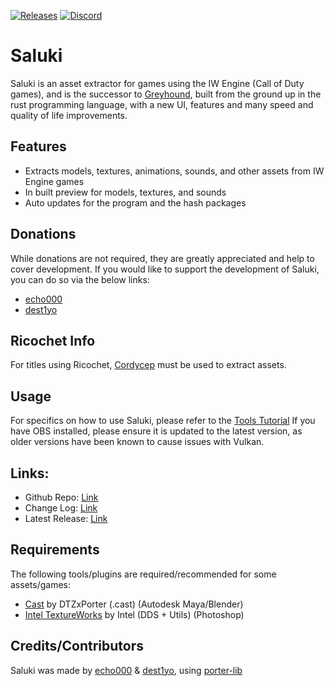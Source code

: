 [![Releases](https://img.shields.io/github/downloads/echo000/saluki-releases/total.svg)](https://github.com/echo000/saluki-releases/releases) [![Discord](https://img.shields.io/badge/chat-Discord-blue.svg)](https://discord.gg/eY2Y5p2PEp)

# Saluki
Saluki is an asset extractor for games using the IW Engine (Call of Duty games), and is the successor to [Greyhound](https://github.com/Scobalula/Greyhound/), built from the ground up in the rust programming language, with a new UI, features and many speed and quality of life improvements.

## Features

* Extracts models, textures, animations, sounds, and other assets from IW Engine games
* In built preview for models, textures, and sounds
* Auto updates for the program and the hash packages

## Donations
While donations are not required, they are greatly appreciated and help to cover development.
If you would like to support the development of Saluki, you can do so via the below links:
- [echo000](https://ko-fi.com/echo000)
- [dest1yo](https://ko-fi.com/dest1yo)

## Ricochet Info

For titles using Ricochet, [Cordycep](https://github.com/Scobalula/Cordycep) must be used to extract assets.

## Usage

For specifics on how to use Saluki, please refer to the [Tools Tutorial](https://dtzxporter.com/game-tools-tutorial)
If you have OBS installed, please ensure it is updated to the latest version, as older versions have been known to cause issues with Vulkan.

## Links:

* Github Repo: [Link](https://github.com/echo000/saluki-releases)
* Change Log: [Link](https://github.com/echo000/saluki-releases/blob/master/CHANGELOG.md)
* Latest Release: [Link](https://github.com/echo000/saluki-releases/releases)

## Requirements

The following tools/plugins are required/recommended for some assets/games:

* [Cast](https://github.com/dtzxporter/Cast) by DTZxPorter (.cast) (Autodesk Maya/Blender)
* [Intel TextureWorks](https://software.intel.com/en-us/articles/intel-texture-works-plugin) by Intel (DDS + Utils) (Photoshop)

## Credits/Contributors

Saluki was made by [echo000](https://github.com/echo000/) & [dest1yo](https://github.com/dest1yo/), using [porter-lib](https://github.com/dtzxporter/porter-lib)
